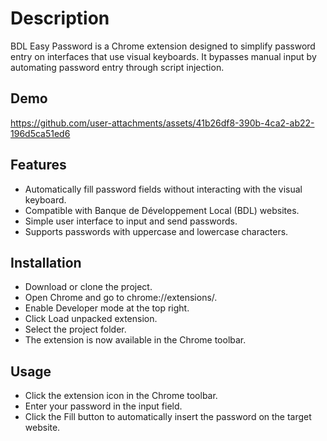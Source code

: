 # Description

BDL Easy Password is a Chrome extension designed to simplify password entry on interfaces that use visual keyboards. It bypasses manual input by automating password entry through script injection.

## Demo

https://github.com/user-attachments/assets/41b26df8-390b-4ca2-ab22-196d5ca51ed6

## Features

- Automatically fill password fields without interacting with the visual keyboard.
- Compatible with Banque de Développement Local (BDL) websites.
- Simple user interface to input and send passwords.
- Supports passwords with uppercase and lowercase characters.

## Installation

- Download or clone the project.
- Open Chrome and go to chrome://extensions/.
- Enable Developer mode at the top right.
- Click Load unpacked extension.
- Select the project folder.
- The extension is now available in the Chrome toolbar.

## Usage

- Click the extension icon in the Chrome toolbar.
- Enter your password in the input field.
- Click the Fill button to automatically insert the password on the target website.
